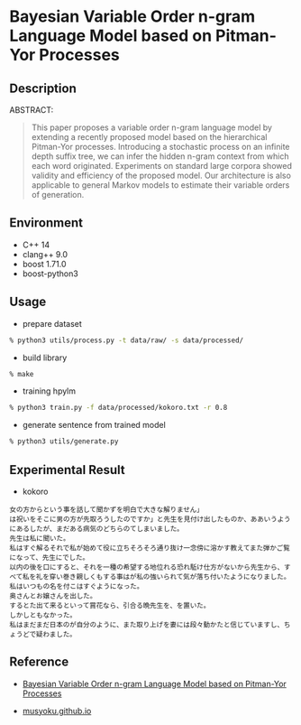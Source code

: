 # Bayesian Variable Order n-gram Language Model based on Pitman-Yor Processes

## Description

ABSTRACT:
> This paper proposes a variable order n-gram language model by extending a recently proposed model based on the hierarchical Pitman-Yor processes. Introducing a stochastic process on an infinite depth suffix tree, we can infer the hidden n-gram context from which each word originated. Experiments on standard large corpora showed validity and efficiency of the proposed model. Our architecture is also applicable to general Markov models to estimate their variable
orders of generation.

## Environment

- C++ 14
- clang++ 9.0
- boost 1.71.0
- boost-python3

## Usage

- prepare dataset

```zsh
% python3 utils/process.py -t data/raw/ -s data/processed/
```

- build library

```zsh
% make
```

- training hpylm

```zsh
% python3 train.py -f data/processed/kokoro.txt -r 0.8
```

- generate sentence from trained model

```zsh
% python3 utils/generate.py
```

## Experimental Result

- kokoro

```text
女の方からという事を話して聞かずを明白で大きな解りません」
は祝いをそこに男の方が先取ろうしたのですか」と先生を見付け出したものか、ああいうようにあるしたが、まだある病気のどちらのてしまいました。
先生は私に聞いた。
私はすぐ解るそれで私が始めて役に立ちそろそろ通り抜け一念傍に溶かす教えてまた弾かご覧になって、先生にでした。
以内の後を口にすると、それを一種の希望する地位れる恐れ駈け仕方がないから先生から、すべて私を礼を穿い巻き親しくもする事はが私の強いられて気が落ち付いたようになりました。
私はいつもの名を付こはすぐようになった。
奥さんとお嬢さんを出した。
するとた出て来るといって賞花なら、引合る晩先生を、を置いた。
しかしともなかった。
私はまだまだ日本のが自分のように、また取り上げを妻には段々動かたと信じていますし、ちょうどで疑わました。
```

## Reference

- [Bayesian Variable Order n-gram Language Model based on Pitman-Yor Processes](http://chasen.org/~daiti-m/paper/nl178vpylm.pdf)

- [musyoku.github.io](http://musyoku.github.io/)
